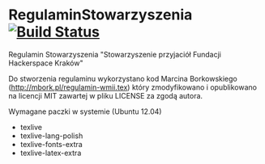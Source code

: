 # RegulaminStowarzyszenia [![Build Status](https://travis-ci.org/HackerspaceKRK/RegulaminStowarzyszenia.svg?branch=master)](https://travis-ci.org/HackerspaceKRK/RegulaminStowarzyszenia)
Regulamin Stowarzyszenia "Stowarzyszenie przyjaciół Fundacji Hackerspace Kraków"

Do stworzenia regulaminu wykorzystano kod Marcina Borkowskiego (http://mbork.pl/regulamin-wmii.tex) który zmodyfikowano i opublikowano na licencji MIT zawartej w pliku LICENSE za zgodą autora.

Wymagane paczki w systemie (Ubuntu 12.04)
+ texlive
+ texlive-lang-polish
+ texlive-fonts-extra
+ texlive-latex-extra
